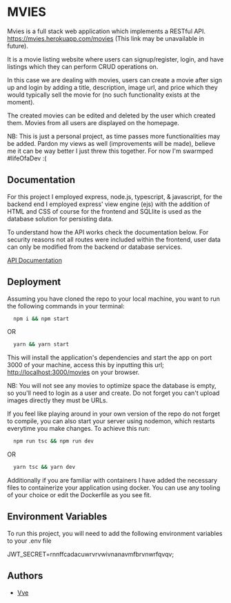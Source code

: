 
# MVIES

Mvies is a full stack web application which implements a RESTful API. <https://mvies.herokuapp.com/movies> (This link may be unavailable in future).

It is a movie listing website where users can signup/register, login, and have listings which they can perform CRUD operations on.

In this case we are dealing with movies, users can create a movie after sign up and login by adding a title, description, image url, and price which they would typically sell the movie for (no such functionality exists at the moment).

The created movies can be edited and deleted by the user which created them. Movies from all users are displayed on the homepage.

NB: This is just a personal project, as time passes more functionalities may be added. Pardon my views as well (improvements will be made), believe me it can be way better I just threw this together. For now I'm swarmped #lifeOfaDev :(

## Documentation

For this project I employed express, node.js, typescript, & javascript, for the backend end I employed
express' view engine (ejs) with the addition of HTML and CSS of course for the frontend and SQLlite is used as the database solution for persisting data.

To understand how the API works check the documentation below. For security reasons not all routes were included within the frontend, user data can only be modified from the backend or database services.

[API Documentation](https://documenter.getpostman.com/view/22485653/VUjSHQDr)

## Deployment

Assuming you have cloned the repo to your local machine, you want to
run the following commands in your terminal:

```bash
  npm i && npm start
```

OR

```bash
  yarn && yarn start
```

This will install the application's dependencies and start the app on port 3000 of your machine, access this by inputting this url; <http://localhost:3000/movies> on your browser.

NB: You will not see any movies to optimize space the database is empty, so you'll need to login as a user and create. Do not forget you can't upload images directly they must be URLs.

If you feel like playing around in your own version of the repo do not forget to compile,
you can also start your server using nodemon, which restarts everytime you make changes. To achieve this run:

```bash
  npm run tsc && npm run dev
```

OR

```bash
  yarn tsc && yarn dev
```

Additionally if you are familiar with containers I have added the necessary files to containerize your application using docker. You can use any tooling of your choice or edit the Dockerfile as you see fit.

## Environment Variables

To run this project, you will need to add the following environment variables to your .env file

JWT_SECRET=rnnffcadacuwrvrvwivnanavmfbrvnwrfqvqv;

## Authors

- [Vve](https://www.linkedin.com/in/viremaj/)

